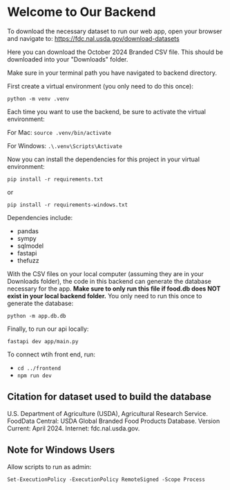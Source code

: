 # Welcome to Our Backend

To download the necessary dataset to run our web app, open your browser and navigate to:
https://fdc.nal.usda.gov/download-datasets

Here you can download the October 2024 Branded CSV file. This should be downloaded into your "Downloads" folder.

Make sure in your terminal path you have navigated to backend directory.

First create a virtual environment (you only need to do this once):

`python -m venv .venv`

Each time you want to use the backend, be sure to activate the virtual environment:

For Mac: `source .venv/bin/activate`

For Windows:
`.\.venv\Scripts\Activate`

Now you can install the dependencies for this project in your virtual environment:

`pip install -r requirements.txt`

or 

`pip install -r requirements-windows.txt`

Dependencies include:

* pandas
* sympy
* sqlmodel
* fastapi
* thefuzz

With the CSV files on your local computer (assuming they are in your Downloads folder), the code in this backend can generate the database necessary for the app. __Make sure to only run this file if food.db does NOT exist in your local backend folder.__ You only need to run this once to generate the database:

`python -m app.db.db`

Finally, to run our api locally:

`fastapi dev app/main.py`

To connect wtih front end, run:

* `cd ../frontend`
* `npm run dev`

## Citation for dataset used to build the database
U.S. Department of Agriculture (USDA), Agricultural Research Service. FoodData
Central: USDA Global Branded Food Products Database. Version Current: April 2024.
Internet: fdc.nal.usda.gov.

## Note for Windows Users

Allow scripts to run as admin:

`Set-ExecutionPolicy -ExecutionPolicy RemoteSigned -Scope Process`

